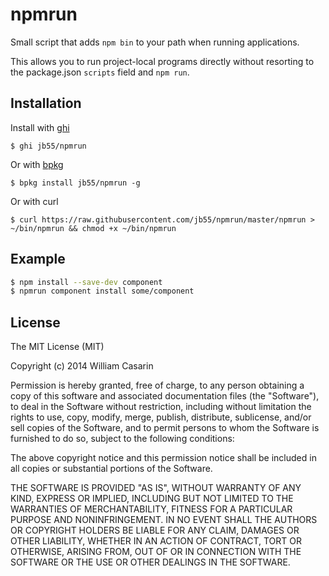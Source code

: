 
# npmrun

  Small script that adds `npm bin` to your path when running applications.

  This allows you to run project-local programs directly without resorting to
  the package.json `scripts` field and `npm run`.


## Installation

  Install with [ghi](https://github.com/stephenmathieson/ghi)

    $ ghi jb55/npmrun
  
  Or with [bpkg](https://github.com/bpkg/bpkg)
    
    $ bpkg install jb55/npmrun -g

  Or with curl

    $ curl https://raw.githubusercontent.com/jb55/npmrun/master/npmrun > ~/bin/npmrun && chmod +x ~/bin/npmrun

## Example

```bash
$ npm install --save-dev component
$ npmrun component install some/component
```

## License

  The MIT License (MIT)

  Copyright (c) 2014 William Casarin

  Permission is hereby granted, free of charge, to any person obtaining a copy
  of this software and associated documentation files (the "Software"), to deal
  in the Software without restriction, including without limitation the rights
  to use, copy, modify, merge, publish, distribute, sublicense, and/or sell
  copies of the Software, and to permit persons to whom the Software is
  furnished to do so, subject to the following conditions:

  The above copyright notice and this permission notice shall be included in
  all copies or substantial portions of the Software.

  THE SOFTWARE IS PROVIDED "AS IS", WITHOUT WARRANTY OF ANY KIND, EXPRESS OR
  IMPLIED, INCLUDING BUT NOT LIMITED TO THE WARRANTIES OF MERCHANTABILITY,
  FITNESS FOR A PARTICULAR PURPOSE AND NONINFRINGEMENT. IN NO EVENT SHALL THE
  AUTHORS OR COPYRIGHT HOLDERS BE LIABLE FOR ANY CLAIM, DAMAGES OR OTHER
  LIABILITY, WHETHER IN AN ACTION OF CONTRACT, TORT OR OTHERWISE, ARISING FROM,
  OUT OF OR IN CONNECTION WITH THE SOFTWARE OR THE USE OR OTHER DEALINGS IN
  THE SOFTWARE.
